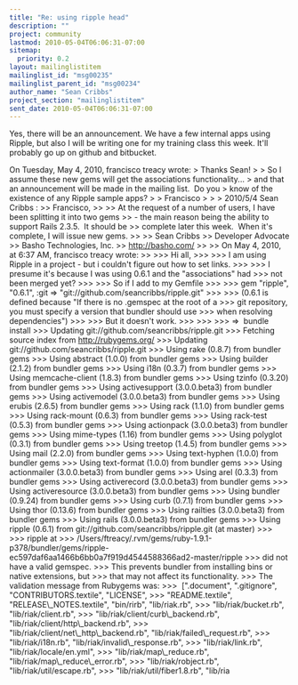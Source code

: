 ```yaml
---
title: "Re: using ripple head"
description: ""
project: community
lastmod: 2010-05-04T06:06:31-07:00
sitemap:
  priority: 0.2
layout: mailinglistitem
mailinglist_id: "msg00235"
mailinglist_parent_id: "msg00234"
author_name: "Sean Cribbs"
project_section: "mailinglistitem"
sent_date: 2010-05-04T06:06:31-07:00
---
```



Yes, there will be an announcement. We have a few internal apps using
Ripple, but also I will be writing one for my training class this
week. It'll probably go up on github and bitbucket.

On Tuesday, May 4, 2010, francisco treacy  wrote:
&gt; Thanks Sean!
&gt;
&gt; So I assume these new gems will get the associations functionality...
&gt; and that an announcement will be made in the mailing list.  Do you
&gt; know of the existence of any Ripple sample apps?
&gt;
&gt; Francisco
&gt;
&gt;
&gt; 2010/5/4 Sean Cribbs :
&gt;&gt; Francisco,
&gt;&gt;
&gt;&gt; At the request of a number of users, I have been splitting it into two gems 
&gt;&gt; - the main reason being the ability to support Rails 2.3.5.  It should be 
&gt;&gt; complete later this week.  When it's complete, I will issue new gems.
&gt;&gt;
&gt;&gt; Sean Cribbs 
&gt;&gt; Developer Advocate
&gt;&gt; Basho Technologies, Inc.
&gt;&gt; http://basho.com/
&gt;&gt;
&gt;&gt; On May 4, 2010, at 6:37 AM, francisco treacy wrote:
&gt;&gt;
&gt;&gt;&gt; Hi all,
&gt;&gt;&gt;
&gt;&gt;&gt; I am using Ripple in a project - but i couldn't figure out how to set links.
&gt;&gt;&gt;
&gt;&gt;&gt; I presume it's because I was using 0.6.1 and the "associations" had
&gt;&gt;&gt; not been merged yet?
&gt;&gt;&gt;
&gt;&gt;&gt; So if I add to my Gemfile
&gt;&gt;&gt;
&gt;&gt;&gt; gem "ripple", "0.6.1", :git =&gt; "git://github.com/seancribbs/ripple.git"
&gt;&gt;&gt;
&gt;&gt;&gt; (0.6.1 is defined because "If there is no .gemspec at the root of a
&gt;&gt;&gt; git repository, you must specify a version that bundler should use
&gt;&gt;&gt; when resolving dependencies")
&gt;&gt;&gt;
&gt;&gt;&gt; But it doesn't work.
&gt;&gt;&gt;
&gt;&gt;&gt;
&gt;&gt;&gt; =&gt;  bundle install
&gt;&gt;&gt; Updating git://github.com/seancribbs/ripple.git
&gt;&gt;&gt; Fetching source index from http://rubygems.org/
&gt;&gt;&gt; Updating git://github.com/seancribbs/ripple.git
&gt;&gt;&gt; Using rake (0.8.7) from bundler gems
&gt;&gt;&gt; Using abstract (1.0.0) from bundler gems
&gt;&gt;&gt; Using builder (2.1.2) from bundler gems
&gt;&gt;&gt; Using i18n (0.3.7) from bundler gems
&gt;&gt;&gt; Using memcache-client (1.8.3) from bundler gems
&gt;&gt;&gt; Using tzinfo (0.3.20) from bundler gems
&gt;&gt;&gt; Using activesupport (3.0.0.beta3) from bundler gems
&gt;&gt;&gt; Using activemodel (3.0.0.beta3) from bundler gems
&gt;&gt;&gt; Using erubis (2.6.5) from bundler gems
&gt;&gt;&gt; Using rack (1.1.0) from bundler gems
&gt;&gt;&gt; Using rack-mount (0.6.3) from bundler gems
&gt;&gt;&gt; Using rack-test (0.5.3) from bundler gems
&gt;&gt;&gt; Using actionpack (3.0.0.beta3) from bundler gems
&gt;&gt;&gt; Using mime-types (1.16) from bundler gems
&gt;&gt;&gt; Using polyglot (0.3.1) from bundler gems
&gt;&gt;&gt; Using treetop (1.4.5) from bundler gems
&gt;&gt;&gt; Using mail (2.2.0) from bundler gems
&gt;&gt;&gt; Using text-hyphen (1.0.0) from bundler gems
&gt;&gt;&gt; Using text-format (1.0.0) from bundler gems
&gt;&gt;&gt; Using actionmailer (3.0.0.beta3) from bundler gems
&gt;&gt;&gt; Using arel (0.3.3) from bundler gems
&gt;&gt;&gt; Using activerecord (3.0.0.beta3) from bundler gems
&gt;&gt;&gt; Using activeresource (3.0.0.beta3) from bundler gems
&gt;&gt;&gt; Using bundler (0.9.24) from bundler gems
&gt;&gt;&gt; Using curb (0.7.1) from bundler gems
&gt;&gt;&gt; Using thor (0.13.6) from bundler gems
&gt;&gt;&gt; Using railties (3.0.0.beta3) from bundler gems
&gt;&gt;&gt; Using rails (3.0.0.beta3) from bundler gems
&gt;&gt;&gt; Using ripple (0.6.1) from git://github.com/seancribbs/ripple.git (at master)
&gt;&gt;&gt;
&gt;&gt;&gt; ripple at 
&gt;&gt;&gt; /Users/ftreacy/.rvm/gems/ruby-1.9.1-p378/bundler/gems/ripple-ec597daf6aa1466b6bb0a7f919d4544588366ad2-master/ripple
&gt;&gt;&gt; did not have a valid gemspec.
&gt;&gt;&gt; This prevents bundler from installing bins or native extensions, but
&gt;&gt;&gt; that may not affect its functionality.
&gt;&gt;&gt; The validation message from Rubygems was:
&gt;&gt;&gt;  [".document", ".gitignore", "CONTRIBUTORS.textile", "LICENSE",
&gt;&gt;&gt; "README.textile", "RELEASE\\_NOTES.textile", "bin/rirb", "lib/riak.rb",
&gt;&gt;&gt; "lib/riak/bucket.rb", "lib/riak/client.rb",
&gt;&gt;&gt; "lib/riak/client/curb\\_backend.rb", "lib/riak/client/http\\_backend.rb",
&gt;&gt;&gt; "lib/riak/client/net\\_http\\_backend.rb", "lib/riak/failed\\_request.rb",
&gt;&gt;&gt; "lib/riak/i18n.rb", "lib/riak/invalid\\_response.rb",
&gt;&gt;&gt; "lib/riak/link.rb", "lib/riak/locale/en.yml",
&gt;&gt;&gt; "lib/riak/map\\_reduce.rb", "lib/riak/map\\_reduce\\_error.rb",
&gt;&gt;&gt; "lib/riak/robject.rb", "lib/riak/util/escape.rb",
&gt;&gt;&gt; "lib/riak/util/fiber1.8.rb", "lib/ria

